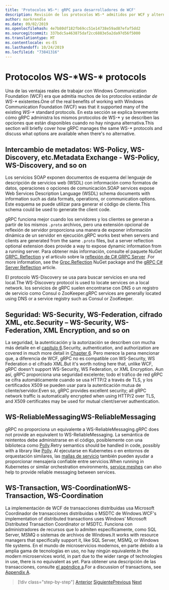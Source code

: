 ```yaml
---
title: 'Protocolos WS-*: gRPC para desarrolladores de WCF'
description: Revisión de los protocolos WS-* admitidos por WCF y alternativas disponibles con gRPC
author: markrendle
ms.date: 09/02/2019
ms.openlocfilehash: 4e7b80df182fb69cc51e14738e59ad87efaf5dd2
ms.sourcegitcommit: 337bdc5a463875daf2cc6883e5a2da97d56f5000
ms.translationtype: MT
ms.contentlocale: es-ES
ms.lasthandoff: 10/24/2019
ms.locfileid: "73841316"
---
```

# <a name="ws--protocols"></a><span data-ttu-id="62251-103">Protocolos WS-\*</span><span class="sxs-lookup"><span data-stu-id="62251-103">WS-\* protocols</span></span>

<span data-ttu-id="62251-104">Una de las ventajas reales de trabajar con Windows Communication Foundation (WCF) era que admitía muchos de los protocolos estándar _de WS-\*_ existentes.</span><span class="sxs-lookup"><span data-stu-id="62251-104">One of the real benefits of working with Windows Communication Foundation (WCF) was that it supported many of the existing _WS-\*_ standard protocols.</span></span> <span data-ttu-id="62251-105">En esta sección se explica brevemente cómo gRPC administra los mismos protocolos de WS-\* y se describen las opciones que están disponibles cuando no hay ninguna alternativa.</span><span class="sxs-lookup"><span data-stu-id="62251-105">This section will briefly cover how gRPC manages the same WS-\* protocols and discuss what options are available when there's no alternative.</span></span>

## <a name="metadata-exchange---ws-policy-ws-discovery-and-so-on"></a><span data-ttu-id="62251-106">Intercambio de metadatos: WS-Policy, WS-Discovery, etc.</span><span class="sxs-lookup"><span data-stu-id="62251-106">Metadata Exchange - WS-Policy, WS-Discovery, and so on</span></span>

<span data-ttu-id="62251-107">Los servicios SOAP exponen documentos de esquema del lenguaje de descripción de servicios web (WSDL) con información como formatos de datos, operaciones o opciones de comunicación.</span><span class="sxs-lookup"><span data-stu-id="62251-107">SOAP services expose Web Services Description Language (WSDL) schema documents with information such as data formats, operations, or communication options.</span></span> <span data-ttu-id="62251-108">Este esquema se puede utilizar para generar el código de cliente.</span><span class="sxs-lookup"><span data-stu-id="62251-108">This schema could be used to generate the client code.</span></span>

<span data-ttu-id="62251-109">gRPC funciona mejor cuando los servidores y los clientes se generan a partir de los mismos `.proto` archivos, pero una extensión opcional de reflexión de servidor proporciona una manera de exponer información dinámica de un servidor en ejecución.</span><span class="sxs-lookup"><span data-stu-id="62251-109">gRPC works best when servers and clients are generated from the same `.proto` files, but a server reflection optional extension does provide a way to expose dynamic information from a running server.</span></span> <span data-ttu-id="62251-110">Para obtener más información, consulte el paquete NuGet [GRPC. Reflection](https://nuget.org/packages/Grpc.Reflection) y el artículo sobre la [reflexión de C# GRPC Server](https://github.com/grpc/grpc/blob/master/doc/csharp/server_reflection.md) .</span><span class="sxs-lookup"><span data-stu-id="62251-110">For more information, see the [Grpc.Reflection](https://nuget.org/packages/Grpc.Reflection) NuGet package and the [gRPC C# Server Reflection](https://github.com/grpc/grpc/blob/master/doc/csharp/server_reflection.md) article.</span></span>

<span data-ttu-id="62251-111">El protocolo WS-Discovery se usa para buscar servicios en una red local.</span><span class="sxs-lookup"><span data-stu-id="62251-111">The WS-Discovery protocol is used to locate services on a local network.</span></span> <span data-ttu-id="62251-112">los servicios de gRPC suelen encontrarse con DNS o un registro de servicio como Consul o ZooKeeper.</span><span class="sxs-lookup"><span data-stu-id="62251-112">gRPC services are generally located using DNS or a service registry such as Consul or ZooKeeper.</span></span>

## <a name="security--ws-security-ws-federation-xml-encryption-and-so-on"></a><span data-ttu-id="62251-113">Seguridad: WS-Security, WS-Federation, cifrado XML, etc.</span><span class="sxs-lookup"><span data-stu-id="62251-113">Security – WS-Security, WS-Federation, XML Encryption, and so on</span></span>

<span data-ttu-id="62251-114">La seguridad, la autenticación y la autorización se describen con mucha más detalle en el [capítulo 6](security.md).</span><span class="sxs-lookup"><span data-stu-id="62251-114">Security, authentication, and authorization are covered in much more detail in [Chapter 6](security.md).</span></span> <span data-ttu-id="62251-115">Pero merece la pena mencionar que, a diferencia de WCF, gRPC no es compatible con WS-Security, WS Federation o el cifrado XML.</span><span class="sxs-lookup"><span data-stu-id="62251-115">But it's worth noting here that, unlike WCF, gRPC doesn't support WS-Security, WS Federation, or XML Encryption.</span></span> <span data-ttu-id="62251-116">Aun así, gRPC proporciona una seguridad excelente; todo el tráfico de red gRPC se cifra automáticamente cuando se usa HTTP/2 a través de TLS, y los certificados X509 se pueden usar para la autenticación mutua de cliente/servidor.</span><span class="sxs-lookup"><span data-stu-id="62251-116">Even so, gRPC provides excellent security; all gRPC network traffic is automatically encrypted when using HTTP/2 over TLS, and X509 certificates may be used for mutual client/server authentication.</span></span>

## <a name="ws-reliablemessaging"></a><span data-ttu-id="62251-117">WS-ReliableMessaging</span><span class="sxs-lookup"><span data-stu-id="62251-117">WS-ReliableMessaging</span></span>

<span data-ttu-id="62251-118">gRPC no proporciona un equivalente a WS-ReliableMessaging.</span><span class="sxs-lookup"><span data-stu-id="62251-118">gRPC does not provide an equivalent to WS-ReliableMessaging.</span></span> <span data-ttu-id="62251-119">La semántica de reintentos debe administrarse en el código, posiblemente con una biblioteca como [Polly](https://github.com/App-vNext/Polly).</span><span class="sxs-lookup"><span data-stu-id="62251-119">Retry semantics should be handled in code, possibly with a library like [Polly](https://github.com/App-vNext/Polly).</span></span> <span data-ttu-id="62251-120">Al ejecutarse en Kubernetes o en entornos de orquestación similares, las [mallas de servicio](service-mesh.md) también pueden ayudar a proporcionar mensajería confiable entre servicios.</span><span class="sxs-lookup"><span data-stu-id="62251-120">When running in Kubernetes or similar orchestration environments, [service meshes](service-mesh.md) can also help to provide reliable messaging between services.</span></span>

## <a name="ws-transaction-ws-coordination"></a><span data-ttu-id="62251-121">WS-Transaction, WS-Coordination</span><span class="sxs-lookup"><span data-stu-id="62251-121">WS-Transaction, WS-Coordination</span></span>

<span data-ttu-id="62251-122">La implementación de WCF de transacciones distribuidas usa Microsoft Coordinador de transacciones distribuidas o MSDTC de Windows.</span><span class="sxs-lookup"><span data-stu-id="62251-122">WCF's implementation of distributed transactions uses Windows’ Microsoft Distributed Transaction Coordinator or MSDTC.</span></span> <span data-ttu-id="62251-123">Funciona con administradores de recursos que lo admiten específicamente, como SQL Server, MSMQ o sistemas de archivos de Windows.</span><span class="sxs-lookup"><span data-stu-id="62251-123">It works with resource managers that specifically support it, like SQL Server, MSMQ, or Windows file systems.</span></span> <span data-ttu-id="62251-124">En el mundo de microservicios modernos, en parte debido a la amplia gama de tecnologías en uso, no hay ningún equivalente.</span><span class="sxs-lookup"><span data-stu-id="62251-124">In the modern microservices world, in part due to the wider range of technologies in use, there is no equivalent as yet.</span></span> <span data-ttu-id="62251-125">Para obtener una descripción de las transacciones, consulte [el apéndice a](appendix.md).</span><span class="sxs-lookup"><span data-stu-id="62251-125">For a discussion of transactions, see [Appendix A](appendix.md).</span></span>

>[!div class="step-by-step"]
><span data-ttu-id="62251-126">[Anterior](error-handling.md)
>[Siguiente](migrate-wcf-to-grpc.md)</span><span class="sxs-lookup"><span data-stu-id="62251-126">[Previous](error-handling.md)
[Next](migrate-wcf-to-grpc.md)</span></span>
